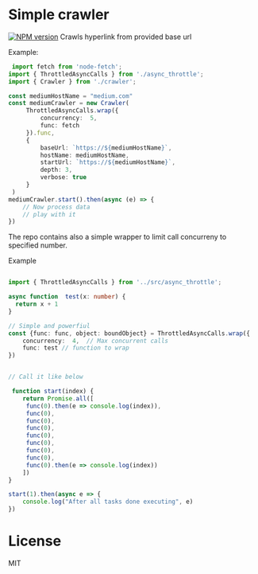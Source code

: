 # Simple crawler
<span class="badge-npmversion"><a href="https://www.npmjs.com/package/@junaid1460/crawler" title="View this project on NPM"><img src="https://img.shields.io/npm/v/@junaid1460/crawler.svg" alt="NPM version" /></a></span>
Crawls hyperlink from provided base url

Example:
```typescript
 import fetch from 'node-fetch';
import { ThrottledAsyncCalls } from './async_throttle';
import { Crawler } from './crawler';

const mediumHostName = "medium.com"
const mediumCrawler = new Crawler(
     ThrottledAsyncCalls.wrap({
         concurrency:  5,
         func: fetch
     }).func,
     {
         baseUrl: `https://${mediumHostName}`,
         hostName: mediumHostName,
         startUrl: `https://${mediumHostName}`,
         depth: 3,
         verbose: true
     }
 )
mediumCrawler.start().then(async (e) => {
    // Now process data
    // play with it
})  
```

The repo contains also a simple wrapper to limit call concurreny to specified number.

Example
```typescript

import { ThrottledAsyncCalls } from '../src/async_throttle';

async function  test(x: number) {
  return x + 1
}

// Simple and powerfiul
const {func: func, object: boundObject} = ThrottledAsyncCalls.wrap({
    concurrency:  4,  // Max concurrent calls 
    func: test // function to wrap
})


// Call it like below

 function start(index) {
    return Promise.all([
     func(0).then(e => console.log(index)),
     func(0),
     func(0),
     func(0),
     func(0),
     func(0),
     func(0),
     func(0),
     func(0).then(e => console.log(index))
    ])
}

start(1).then(async e => {
    console.log("After all tasks done executing", e)
})

```



# License
MIT